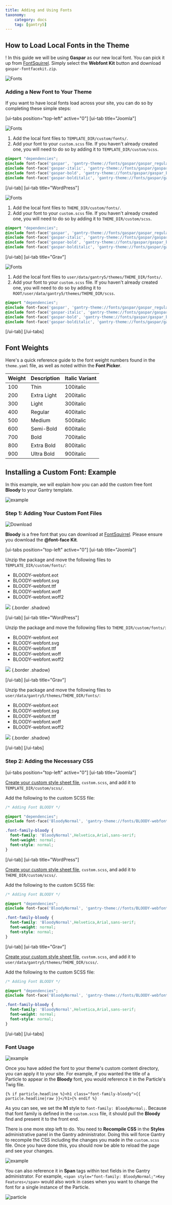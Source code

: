 ```yaml
---
title: Adding and Using Fonts
taxonomy:
    category: docs
    tag: [gantry5]
---
```


## How to Load Local Fonts in the Theme

! In this guide we will be using **Gaspar** as our new local font. You can pick it up from [FontSquirrel](https://www.fontsquirrel.com/fonts/gaspar). Simply select the **Webfont Kit** button and download `gaspar-fontfacekit.zip`.

![Fonts](files1.png?classes=shadow,border)

### Adding a New Font to Your Theme

If you want to have local fonts load across your site, you can do so by completing these simple steps:

[ui-tabs position="top-left" active="0"]
[ui-tab title="Joomla"]

![Fonts](files.png?classes=shadow,border)

1. Add the local font files to `TEMPLATE_DIR/custom/fonts/`.
2. Add your font to your `custom.scss` file. If you haven't already created one, you will need to do so by adding it to `TEMPLATE_DIR/custom/scss`.

```css
@import "dependencies";
@include font-face('gaspar', 'gantry-theme://fonts/gaspar/gaspar_regular/gaspar-regular-webfont', 400);
@include font-face('gaspar-italic', 'gantry-theme://fonts/gaspar/gaspar_italic/gaspar-italic-webfont', 400);
@include font-face('gaspar-bold', 'gantry-theme://fonts/gaspar/gaspar_bold/gaspar-bold-webfont', 700);
@include font-face('gaspar-bolditalic', 'gantry-theme://fonts/gaspar/gaspar_bolditalic/gaspar-bolditalic-webfont', 700);
```

[/ui-tab]
[ui-tab title="WordPress"]

![Fonts](files.png?classes=shadow,border)

1. Add the local font files to `THEME_DIR/custom/fonts/`.
2. Add your font to your `custom.scss` file. If you haven't already created one, you will need to do so by adding it to `THEME_DIR/custom/scss`.

```css
@import "dependencies";
@include font-face('gaspar', 'gantry-theme://fonts/gaspar/gaspar_regular/gaspar-regular-webfont', 400);
@include font-face('gaspar-italic', 'gantry-theme://fonts/gaspar/gaspar_italic/gaspar-italic-webfont', 400);
@include font-face('gaspar-bold', 'gantry-theme://fonts/gaspar/gaspar_bold/gaspar-bold-webfont', 700);
@include font-face('gaspar-bolditalic', 'gantry-theme://fonts/gaspar/gaspar_bolditalic/gaspar-bolditalic-webfont', 700)
```

[/ui-tab]
[ui-tab title="Grav"]

![Fonts](files_grav.png?classes=shadow,border)

1. Add the local font files to `user/data/gantry5/themes/THEME_DIR/fonts/`.
2. Add your font to your `custom.scss` file. If you haven't already created one, you will need to do so by adding it to `ROOT/user/data/gantry5/themes/THEME_DIR/scss`.

```css
@import "dependencies";
@include font-face('gaspar', 'gantry-theme://fonts/gaspar/gaspar_regular/gaspar-regular-webfont', 400);
@include font-face('gaspar-italic', 'gantry-theme://fonts/gaspar/gaspar_italic/gaspar-italic-webfont', 400);
@include font-face('gaspar-bold', 'gantry-theme://fonts/gaspar/gaspar_bold/gaspar-bold-webfont', 700);
@include font-face('gaspar-bolditalic', 'gantry-theme://fonts/gaspar/gaspar_bolditalic/gaspar-bolditalic-webfont', 700)
```

[/ui-tab]
[/ui-tabs]

## Font Weights

Here's a quick reference guide to the font weight numbers found in the `theme.yaml` file, as well as noted within the **Font Picker**.

| Weight | Description | Italic Variant |
| :----- | :-----      | :-----         |
| 100    | Thin        | 100italic      |
| 200    | Extra Light | 200italic      |
| 300    | Light       | 300italic      |
| 400    | Regular     | 400italic      |
| 500    | Medium      | 500italic      |
| 600    | Semi-Bold   | 600italic      |
| 700    | Bold        | 700italic      |
| 800    | Extra Bold  | 800italic      |
| 900    | Ultra Bold  | 900italic      |

## Installing a Custom Font: Example

In this example, we will explain how you can add the custom free font **Bloody** to your Gantry template.

![example](example_1.png?classes=shadow,border)

### Step 1: Adding Your Custom Font Files

![Download](download.png?classes=shadow,border)

**Bloody** is a free font that you can download at [FontSquirrel](http://www.fontsquirrel.com/fonts/Bloody). Please ensure you download the **@font-face Kit**.

[ui-tabs position="top-left" active="0"]
[ui-tab title="Joomla"]

Unzip the package and move the following files to `TEMPLATE_DIR/custom/fonts/`:

* BLOODY-webfont.eot
* BLOODY-webfont.svg
* BLOODY-webfont.ttf
* BLOODY-webfont.woff
* BLOODY-webfont.woff2

![](custom_files.png)  {.border .shadow}

[/ui-tab]
[ui-tab title="WordPress"]

Unzip the package and move the following files to `THEME_DIR/custom/fonts/`:

* BLOODY-webfont.eot
* BLOODY-webfont.svg
* BLOODY-webfont.ttf
* BLOODY-webfont.woff
* BLOODY-webfont.woff2

![](custom_files.png)  {.border .shadow}

[/ui-tab]
[ui-tab title="Grav"]

Unzip the package and move the following files to `user/data/gantry5/themes/THEME_DIR/fonts/`:

* BLOODY-webfont.eot
* BLOODY-webfont.svg
* BLOODY-webfont.ttf
* BLOODY-webfont.woff
* BLOODY-webfont.woff2

![](custom_files_grav.png)  {.border .shadow}

[/ui-tab]
[/ui-tabs]

### Step 2: Adding the Necessary CSS

[ui-tabs position="top-left" active="0"]
[ui-tab title="Joomla"]

[Create your custom style sheet file](../adding-a-custom-style-sheet), `custom.scss`, and add it to `TEMPLATE_DIR/custom/scss/`.

Add the following to the custom SCSS file:

```css
/* Adding Font BLOODY */

@import "dependencies";
@include font-face('BloodyNormal', 'gantry-theme://fonts/BLOODY-webfont');

.font-family-bloody {
  font-family: 'BloodyNormal',Helvetica,Arial,sans-serif;
  font-weight: normal;
  font-style: normal;
}
```

[/ui-tab]
[ui-tab title="WordPress"]

[Create your custom style sheet file](../adding-a-custom-style-sheet), `custom.scss`, and add it to `THEME_DIR/custom/scss/`.

Add the following to the custom SCSS file:

```css
/* Adding Font BLOODY */

@import "dependencies";
@include font-face('BloodyNormal', 'gantry-theme://fonts/BLOODY-webfont');

.font-family-bloody {
  font-family: 'BloodyNormal',Helvetica,Arial,sans-serif;
  font-weight: normal;
  font-style: normal;
}
```

[/ui-tab]
[ui-tab title="Grav"]

[Create your custom style sheet file](../adding-a-custom-style-sheet), `custom.scss`, and add it to `user/data/gantry5/themes/THEME_DIR/scss/`.

Add the following to the custom SCSS file:

```css
/* Adding Font BLOODY */

@import "dependencies";
@include font-face('BloodyNormal', 'gantry-theme://fonts/BLOODY-webfont');

.font-family-bloody {
  font-family: 'BloodyNormal',Helvetica,Arial,sans-serif;
  font-weight: normal;
  font-style: normal;
}
```

[/ui-tab]
[/ui-tabs]

### Font Usage

![example](example_2.png?classes=shadow,border)

Once you have added the font to your theme's custom content directory, you can apply it to your site. For example, if you wanted the title of a Particle to appear in the **Bloody** font, you would reference it in the Particle's Twig file.



```twig
{% if particle.headline %}<h1 class="font-family-bloody">{{ particle.headline|raw }}</h1>{% endif %}
```



As you can see, we set the **h1** style to `font-family: BloodyNormal;`. Because that font family is defined in the `custom.scss` file, it should pull the **Bloody** find and present it to the front end.

There is one more step left to do. You need to **Recompile CSS** in the **Styles** administrative panel in the Gantry administrator. Doing this will force Gantry to recompile the CSS including the changes you made in the `custom.scss` file. Once you have done this, you should now be able to reload the page and see your changes.

![example](example_1.png?classes=shadow,border)

You can also reference it in **Span** tags within text fields in the Gantry administrator. For example, `<span style="font-family: BloodyNormal;">Key Features</span>` would also work in cases when you want to change the font for a single instance of the Particle.

![particle](particle.png?classes=shadow,border)
